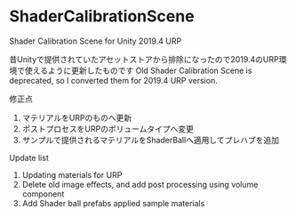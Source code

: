 # ShaderCalibrationScene
Shader Calibration Scene for Unity 2019.4 URP

昔Unityで提供されていたアセットストアから排除になったので2019.4のURP環境で使えるように更新したものです
Old Shader Calibration Scene is deprecated, so I converted them for 2019.4 URP version.

修正点
1. マテリアルをURPのものへ更新
2. ポストプロセスをURPのボリュームタイプへ変更
3. サンプルで提供されるマテリアルをShaderBallへ適用してプレハブを追加

Update list
1. Updating materials for URP
2. Delete old image effects, and add post processing using volume component
3. Add Shader ball prefabs applied sample materials
